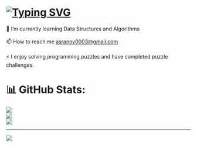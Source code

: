 # <a href="https://git.io/typing-svg"><img src="https://readme-typing-svg.herokuapp.com?font=Fira+Code&pause=1000&width=435&lines=Hi+there%2C+i+am+Asranov+Baxtnur" alt="Typing SVG" /></a>
🌱 I’m currently learning Data Structures and Algorithms <br><br>📫 How to reach me asranov0003@gmail.com<br><br>⚡ I enjoy solving programming puzzles and have completed  puzzle challenges.

# 📊 GitHub Stats:
![](https://github-readme-stats.vercel.app/api?username=Asranov&theme=dark&hide_border=false&include_all_commits=false&count_private=false)<br/>
![](https://github-readme-streak-stats.herokuapp.com/?user=Asranov&theme=dark&hide_border=false)<br/>
![](https://github-readme-stats.vercel.app/api/top-langs/?username=Asranov&theme=dark&hide_border=false&include_all_commits=false&count_private=false&layout=compact)

---
[![](https://visitcount.itsvg.in/api?id=Asranov&icon=0&color=0)](https://visitcount.itsvg.in)
